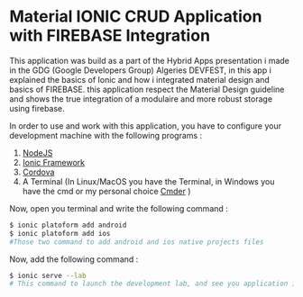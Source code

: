 # Material IONIC CRUD Application with FIREBASE Integration

This application was build as a part of the Hybrid Apps presentation i made in the GDG (Google Developers Group) Algeries DEVFEST, in this app i explained the basics of Ionic and how i integrated material design and basics of FIREBASE. this application respect the Material Design guideline and shows the true integration of a modulaire and more robust storage using firebase.

In order to use and work with this application, you have to configure your development machine with the following programs :

1. [NodeJS](https://www.nodejs.org)
2. [Ionic Framework](ionicframework.com)
3. [Cordova](cordova.apache.org)
4. A Terminal (In Linux/MacOS you have the Terminal, in Windows you have the cmd or my personal choice [Cmder](http://cmder.net/) )

Now, open you terminal and write the following command : 

```bash
$ ionic platoform add android
$ ionic platoform add ios  
#Those two command to add android and ios native projects files
```

Now, add the following command : 

```bash
$ ionic serve --lab
# This command to launch the development lab, and see you application into the browser.
```
